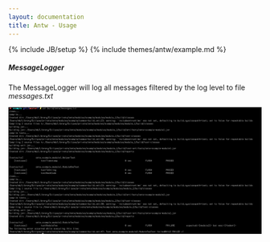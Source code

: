 ```yaml
---
layout: documentation
title: Antw - Usage
---
```

{% include JB/setup %}
{% include themes/antw/example.md %}

##### MessageLogger
The MessageLogger will log all messages filtered by the log level to file *messages.txt*

![MessageLogger](message_logger.png)
